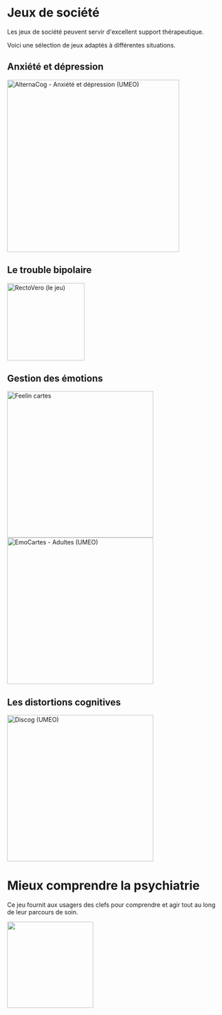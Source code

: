 # Jeux de société

Les jeux de société peuvent servir d'excellent support thérapeutique.

Voici une sélection de jeux adaptés à différentes situations.

## Anxiété et dépression

<div class="shelf">
    <a href="https://www.umeo-store.com/accueil/251-alternastrat-anxiete-depression.html" target="_blank"><img src="{{ ASSET static/jeux/umeo_anxiete_depression.png }}" alt="AlternaCog - Anxiété et dépression (UMEO)" width="400" /></a>
</div>

## Le trouble bipolaire

<div class="shelf">
    <a href="http://rectoverso.le-jeu.fr/" target="_blank"><img src="{{ ASSET static/jeux/recto_verso.png }}" alt="RectoVero (le jeu)" height="180" /></a>
</div>

## Gestion des émotions

<div class="shelf">
    <a href="https://www.amazon.fr/Feelin-Cartes-Anna-Edery/dp/2955836060/ref=sr_1_7?__mk_fr_FR=%C3%85M%C3%85%C5%BD%C3%95%C3%91&crid=3N28PKZPM9PBB&keywords=jeu+%C3%A9motions+adulte&qid=1699979408&sprefix=jeu+%C3%A9motions+adult%2Caps%2C81&sr=8-7" target="_blank"><img src="{{ ASSET static/jeux/feelin_cartes.jpg }}" alt="Feelin cartes" height="340" /></a>
    <a href="https://www.umeo-store.com/jeux-therapeutiques/206-jeu-emocartes-adultes.html" target="_blank"><img src="{{ ASSET static/jeux/umeo_emocartes_adultes.png }}" alt="EmoCartes - Adultes (UMEO)" width="340" /></a>
</div>

## Les distortions cognitives

<div class="shelf">
    <a href="https://www.umeo-store.com/jeux-therapeutiques/208-jeu-discog.html" target="_blank"><img src="{{ ASSET static/jeux/umeo_discog.png }}" alt="Discog (UMEO)" height="340" /></a>
</div>

# Mieux comprendre la psychiatrie

Ce jeu fournit aux usagers des clefs pour comprendre et agir tout au long de leur parcours de soin.

<div class="shelf">
    <a href="https://www.santementale.fr/2020/07/parcours-de-soin-un-jeu-pour-comprendre-et-gair/" target="_blank"><img src="{{ ASSET static/jeux/parcours_de_soin.jpg }}" alt="" height="200" /></a>
</div>
